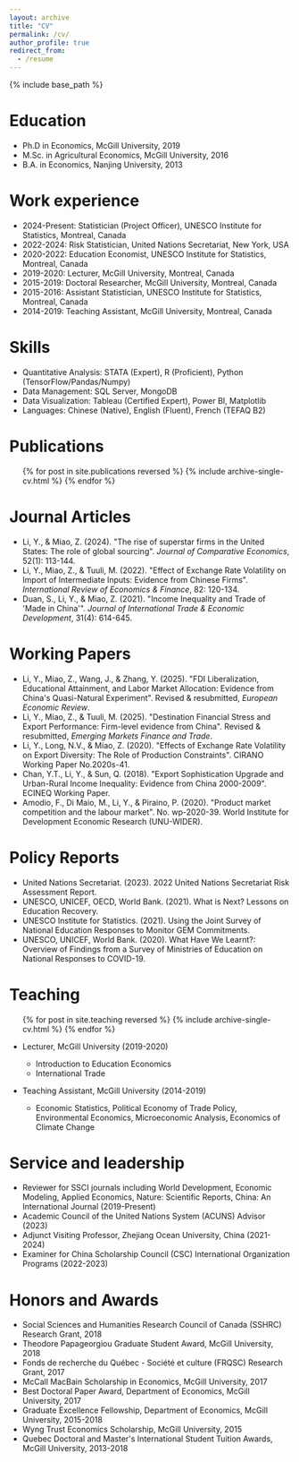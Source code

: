 ```yaml
---
layout: archive
title: "CV"
permalink: /cv/
author_profile: true
redirect_from:
  - /resume
---
```


{% include base_path %}

Education
======
* Ph.D in Economics, McGill University, 2019
* M.Sc. in Agricultural Economics, McGill University, 2016
* B.A. in Economics, Nanjing University, 2013

Work experience
======
* 2024-Present: Statistician (Project Officer), UNESCO Institute for Statistics, Montreal, Canada
* 2022-2024: Risk Statistician, United Nations Secretariat, New York, USA
* 2020-2022: Education Economist, UNESCO Institute for Statistics, Montreal, Canada
* 2019-2020: Lecturer, McGill University, Montreal, Canada
* 2015-2019: Doctoral Researcher, McGill University, Montreal, Canada
* 2015-2016: Assistant Statistician, UNESCO Institute for Statistics, Montreal, Canada
* 2014-2019: Teaching Assistant, McGill University, Montreal, Canada
  
Skills
======
* Quantitative Analysis: STATA (Expert), R (Proficient), Python (TensorFlow/Pandas/Numpy)
* Data Management: SQL Server, MongoDB
* Data Visualization: Tableau (Certified Expert), Power BI, Matplotlib
* Languages: Chinese (Native), English (Fluent), French (TEFAQ B2)

Publications
======
  <ul>{% for post in site.publications reversed %}
    {% include archive-single-cv.html %}
  {% endfor %}</ul>
  
Journal Articles
======
* Li, Y., & Miao, Z. (2024). "The rise of superstar firms in the United States: The role of global sourcing". *Journal of Comparative Economics*, 52(1): 113-144.
* Li, Y., Miao, Z., & Tuuli, M. (2022). "Effect of Exchange Rate Volatility on Import of Intermediate Inputs: Evidence from Chinese Firms". *International Review of Economics & Finance*, 82: 120-134.
* Duan, S., Li, Y., & Miao, Z. (2021). "Income Inequality and Trade of 'Made in China'". *Journal of International Trade & Economic Development*, 31(4): 614-645.

Working Papers
======
* Li, Y., Miao, Z., Wang, J., & Zhang, Y. (2025). "FDI Liberalization, Educational Attainment, and Labor Market Allocation: Evidence from China's Quasi-Natural Experiment". Revised & resubmitted, *European Economic Review*.
* Li, Y., Miao, Z., & Tuuli, M. (2025). "Destination Financial Stress and Export Performance: Firm-level evidence from China". Revised & resubmitted, *Emerging Markets Finance and Trade*.
* Li, Y., Long, N.V., & Miao, Z. (2020). "Effects of Exchange Rate Volatility on Export Diversity: The Role of Production Constraints". CIRANO Working Paper No.2020s-41.
* Chan, Y.T., Li, Y., & Sun, Q. (2018). "Export Sophistication Upgrade and Urban-Rural Income Inequality: Evidence from China 2000-2009". ECINEQ Working Paper.
* Amodio, F., Di Maio, M., Li, Y., & Piraino, P. (2020). "Product market competition and the labour market". No. wp-2020-39. World Institute for Development Economic Research (UNU-WIDER).

Policy Reports
======
* United Nations Secretariat. (2023). 2022 United Nations Secretariat Risk Assessment Report.
* UNESCO, UNICEF, OECD, World Bank. (2021). What is Next? Lessons on Education Recovery.
* UNESCO Institute for Statistics. (2021). Using the Joint Survey of National Education Responses to Monitor GEM Commitments.
* UNESCO, UNICEF, World Bank. (2020). What Have We Learnt?: Overview of Findings from a Survey of Ministries of Education on National Responses to COVID-19.

Teaching
======
  <ul>{% for post in site.teaching reversed %}
    {% include archive-single-cv.html %}
  {% endfor %}</ul>
  
* Lecturer, McGill University (2019-2020)
  * Introduction to Education Economics
  * International Trade

* Teaching Assistant, McGill University (2014-2019)
  * Economic Statistics, Political Economy of Trade Policy, Environmental Economics, Microeconomic Analysis, Economics of Climate Change

Service and leadership
======
* Reviewer for SSCI journals including World Development, Economic Modeling, Applied Economics, Nature: Scientific Reports, China: An International Journal (2019-Present)
* Academic Council of the United Nations System (ACUNS) Advisor (2023)
* Adjunct Visiting Professor, Zhejiang Ocean University, China (2021-2024)
* Examiner for China Scholarship Council (CSC) International Organization Programs (2022-2023)

Honors and Awards
======
* Social Sciences and Humanities Research Council of Canada (SSHRC) Research Grant, 2018
* Theodore Papageorgiou Graduate Student Award, McGill University, 2018
* Fonds de recherche du Québec - Société et culture (FRQSC) Research Grant, 2017
* McCall MacBain Scholarship in Economics, McGill University, 2017
* Best Doctoral Paper Award, Department of Economics, McGill University, 2017
* Graduate Excellence Fellowship, Department of Economics, McGill University, 2015-2018
* Wyng Trust Economics Scholarship, McGill University, 2015
* Quebec Doctoral and Master's International Student Tuition Awards, McGill University, 2013-2018
